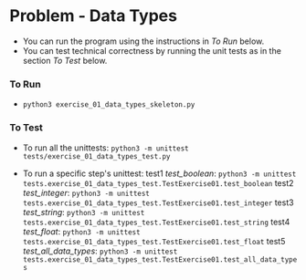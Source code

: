 # Problem - Data Types

* You can run the program using the instructions in *To Run* below.
* You can test technical correctness by running the unit tests as in the section *To Test* below.

### To Run

* `python3 exercise_01_data_types_skeleton.py`

### To Test

* To run all the unittests: `python3 -m unittest tests/exercise_01_data_types_test.py`

* To run a specific step's unittest:
test1 *test_boolean*: `python3 -m unittest tests.exercise_01_data_types_test.TestExercise01.test_boolean`
test2 *test_integer*: `python3 -m unittest tests.exercise_01_data_types_test.TestExercise01.test_integer`
test3 *test_string*: `python3 -m unittest tests.exercise_01_data_types_test.TestExercise01.test_string`
test4 *test_float*: `python3 -m unittest tests.exercise_01_data_types_test.TestExercise01.test_float`
test5 *test_all_data_types*: `python3 -m unittest tests.exercise_01_data_types_test.TestExercise01.test_all_data_types`
